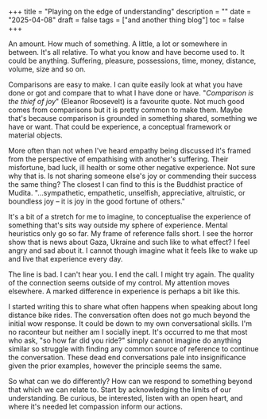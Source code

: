 +++
title = "Playing on the edge of understanding"
description = ""
date = "2025-04-08"
draft = false
tags = ["and another thing blog"]
toc = false
+++

An amount. How much of something. A little, a lot or somewhere in between. It's all relative. To what you know and have become used to. It could be anything. Suffering, pleasure, possessions, time, money, distance, volume, size and so on. 

Comparisons are easy to make.  I can quite easily look at what you have done or got and compare that to what I have done or have. "*Comparison is the thief of joy*" (Eleanor Roosevelt) is a favourite quote. Not much good comes from comparisons but it is pretty common to make them. Maybe that's because comparison is grounded in something shared, something we have or want. That could be experience, a conceptual framework or material objects. 

More often than not when I've heard empathy being discussed it's framed from the perspective of empathising with another's suffering. Their misfortune, bad luck, ill health or some other negative experience. Not sure why that is. Is not sharing someone else's joy or commending their success the same thing? The closest I can find to this is the Buddhist practice of Mudita. "...sympathetic, empathetic, unselfish, appreciative, altruistic, or boundless joy – it is joy in the good fortune of others."

It's a bit of a stretch for me to imagine, to conceptualise the experience of something that's sits way outside my sphere of experience. Mental heuristics only go so far. My frame of reference falls short. I see the horror show that is news about Gaza, Ukraine and such like to what effect? I feel angry and sad about it. I cannot though imagine what it feels like to wake up and live that experience every day. 

The line is bad. I can't hear you. I end the call. I might try again. The quality of the connection seems outside of my control. My attention moves elsewhere. A marked difference in experience is perhaps a bit like this. 

I started writing this to share what often happens when speaking about long distance bike rides. The conversation often does not go much beyond the initial wow response. It could be down to my own conversational skills. I'm no raconteur but neither am I socially inept. It's occurred to me that most who ask, "so how far did you ride?" simply cannot imagine do anything similar so struggle with finding any common source of reference to continue the conversation. These dead end conversations pale into insignificance given the prior examples, however the principle seems the same.

So what can we do differently? How can we respond to something beyond that which we can relate to. Start by acknowledging the limits of our understanding. Be curious, be interested, listen with an open heart, and where it's needed let compassion inform our actions.